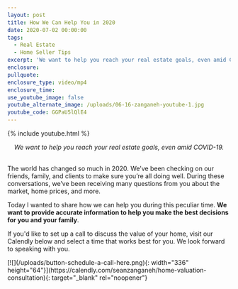 ```yaml
---
layout: post
title: How We Can Help You in 2020
date: 2020-07-02 00:00:00
tags:
  - Real Estate
  - Home Seller Tips
excerpt: 'We want to help you reach your real estate goals, even amid COVID-19.'
enclosure:
pullquote:
enclosure_type: video/mp4
enclosure_time:
use_youtube_image: false
youtube_alternate_image: /uploads/06-16-zanganeh-youtube-1.jpg
youtube_code: GGPaU5lQlE4
---
```


{% include youtube.html %}

<center><em>We want to help you reach your real estate goals, even amid COVID-19.</em></center>

<br>The world has changed so much in 2020. We’ve been checking on our friends, family, and clients to make sure you’re all doing well. During these conversations, we’ve been receiving many questions from you about the market, home prices, and more.

Today I wanted to share how we can help you during this peculiar time. **We want to provide accurate information to help you make the best decisions for you and your family**.

If you'd like to set up a call to discuss the value of your home, visit our Calendly below and select a time that works best for you. We look forward to speaking with you.

<p class="aligncenter">[![](/uploads/button-schedule-a-call-here.png){: width="336" height="64"}](https://calendly.com/seanzanganeh/home-valuation-consultation){: target="_blank" rel="noopener"}</p>
